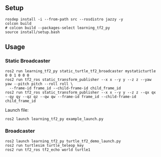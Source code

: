 ## Setup

```shell
rosdep install -i --from-path src --rosdistro jazzy -y
colcon build
# colcon build --packages-select learning_tf2_py
source install/setup.bash
```

## Usage

### Static Broadcaster

```shell
ros2 run learning_tf2_py static_turtle_tf2_broadcaster mystaticturtle 0 0 1 0 0 0
ros2 run tf2_ros static_transform_publisher --x x --y y --z z --yaw yaw --pitch pitch --roll roll \
  --frame-id frame_id --child-frame-id child_frame_id
ros2 run tf2_ros static_transform_publisher --x x --y y --z z --qx qx --qy qy --qz qz --qw qw --frame-id frame_id --child-frame-id child_frame_id  
```



Launch file:

```shell
ros2 launch learning_tf2_py example_launch.py
```

### Broadcaster

```shell
ros2 launch learning_tf2_py turtle_tf2_demo_launch.py
ros2 run turtlesim turtle_teleop_key
ros2 run tf2_ros tf2_echo world turtle1
```
